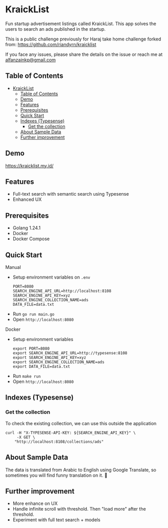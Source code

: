 # KraickList

Fun startup advertisement listings called KraickList. This app solves the users to search an ads published in the startup.

This is a public challenge previously for Haraj take home challenge forked from: https://github.com/riandyrn/kraicklist

If you face any issues, please share the details on the issue or reach me at alfanzainkp@gmail.com


## Table of Contents

- [KraickList](#kraicklist)
  - [Table of Contents](#table-of-contents)
  - [Demo](#demo)
  - [Features](#features)
  - [Prerequisites](#prerequisites)
  - [Quick Start](#quick-start)
  - [Indexes (Typesense)](#indexes-typesense)
    - [Get the collection](#get-the-collection)
  - [About Sample Data](#about-sample-data)
  - [Further improvement](#further-improvement)

## Demo
https://kraicklist.my.id/

## Features
- Full-text search with semantic search using Typesense
- Enhanced UX

## Prerequisites
- Golang 1.24.1
- Docker
- Docker Compose

## Quick Start
Manual

- Setup environment variables on `.env`
    ```
    PORT=8080
    SEARCH_ENGINE_API_URL=http://localhost:8108
    SEARCH_ENGINE_API_KEY=xyz
    SEARCH_ENGINE_COLLECTION_NAME=ads
    DATA_FILE=data.txt
    ```
- Run `go run main.go`
- Open `http://localhost:8080`

Docker

- Setup environment variables
    ```
    export PORT=8080
    export SEARCH_ENGINE_API_URL=http://typesense:8108
    export SEARCH_ENGINE_API_KEY=xyz
    export SEARCH_ENGINE_COLLECTION_NAME=ads
    export DATA_FILE=data.txt
    ```
- Run `make run`
- Open `http://localhost:8080`

## Indexes (Typesense)

### Get the collection

To check the existing collection, we can use this outside the application

```
curl -H "X-TYPESENSE-API-KEY: ${SEARCH_ENGINE_API_KEY}" \
     -X GET \
    "http://localhost:8108/collections/ads"
```

## About Sample Data

The data is translated from Arabic to English using Google Translate, so sometimes you will find funny translation on it. 🤣

## Further improvement

- More enhance on UX
- Handle infinite scroll with threshold. Then "load more" after the threshold.
- Experiment with full text search + models